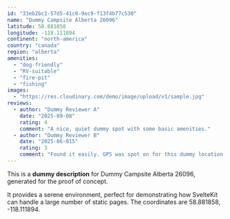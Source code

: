 ```yaml
---
id: "33eb2bc1-57d5-41c0-9ec9-f13f4b77c530"
name: "Dummy Campsite Alberta 26096"
latitude: 58.881858
longitude: -118.111894
continent: "north-america"
country: "canada"
region: "alberta"
amenities:
  - "dog-friendly"
  - "RV-suitable"
  - "fire-pit"
  - "fishing"
images:
  - "https://res.cloudinary.com/demo/image/upload/v1/sample.jpg"
reviews:
  - author: "Dummy Reviewer A"
    date: "2025-09-08"
    rating: 4
    comment: "A nice, quiet dummy spot with some basic amenities."
  - author: "Dummy Reviewer B"
    date: "2025-06-015"
    rating: 3
    comment: "Found it easily. GPS was spot on for this dummy location."
---
```


This is a **dummy description** for Dummy Campsite Alberta 26096, generated for the proof of concept.

It provides a serene environment, perfect for demonstrating how SvelteKit can handle a large number of static pages. The coordinates are 58.881858, -118.111894.
